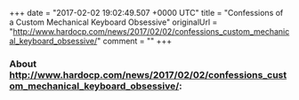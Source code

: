+++
date = "2017-02-02 19:02:49.507 +0000 UTC"
title = "Confessions of a Custom Mechanical Keyboard Obsessive"
originalUrl = "http://www.hardocp.com/news/2017/02/02/confessions_custom_mechanical_keyboard_obsessive/"
comment = ""
+++

### About http://www.hardocp.com/news/2017/02/02/confessions_custom_mechanical_keyboard_obsessive/:


